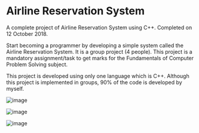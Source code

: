 # Airline Reservation System
A complete project of Airline Reservation System using C++. Completed on 12 October 2018.

Start becoming a programmer by developing a simple system called the Airline Reservation System.
It is a group project (4 people). This project is a mandatory assignment/task to get marks for the Fundamentals of Computer Problem Solving subject.

This project is developed using only one language which is C++. Although this project is implemented in groups, 90% of the code is developed by myself.

![image](https://user-images.githubusercontent.com/40099907/136450712-1e66e5e7-ae66-4c16-9201-2cc4c557a88b.png)

![image](https://user-images.githubusercontent.com/40099907/136451060-1f4582be-6539-46fb-8a76-56aae58f6364.png)

![image](https://user-images.githubusercontent.com/40099907/136451107-a9db8dca-9a16-4278-95d0-afd6005e2012.png)
